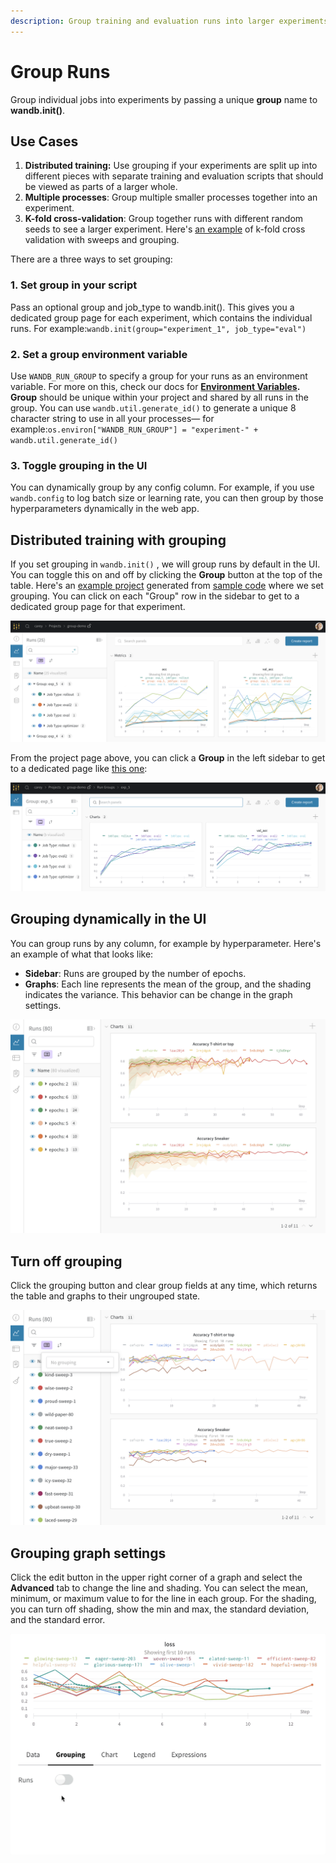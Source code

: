 ```yaml
---
description: Group training and evaluation runs into larger experiments
---
```


# Group Runs

Group individual jobs into experiments by passing a unique **group** name to **wandb.init()**.

## **Use Cases**

1. **Distributed training:** Use grouping if your experiments are split up into different pieces with separate training and evaluation scripts that should be viewed as parts of a larger whole.
2. **Multiple processes**: Group multiple smaller processes together into an experiment.
3. **K-fold cross-validation**: Group together runs with different random seeds to see a larger experiment. Here's [an example](https://github.com/wandb/examples/tree/master/examples/wandb-sweeps/sweeps-cross-validation) of k-fold cross validation with sweeps and grouping.

There are a three ways to set grouping:

### **1. Set group in your script**

Pass an optional group and job\_type to wandb.init(). This gives you a dedicated group page for each experiment, which contains the individual runs. For example:`wandb.init(group="experiment_1", job_type="eval")`

### **2. Set a group environment variable**

Use `WANDB_RUN_GROUP` to specify a group for your runs as an environment variable. For more on this, check our docs for [**Environment Variables**](environment-variables.md)**. Group** should be unique within your project and shared by all runs in the group. You can use `wandb.util.generate_id()` to generate a unique 8 character string to use in all your processes— for example:`os.environ["WANDB_RUN_GROUP"] = "experiment-" + wandb.util.generate_id()`

### **3. Toggle grouping in the UI**

You can dynamically group by any config column. For example, if you use `wandb.config` to log batch size or learning rate, you can then group by those hyperparameters dynamically in the web app.

## Distributed training with grouping

If you set grouping in `wandb.init()` , we will group runs by default in the UI. You can toggle this on and off by clicking the **Group** button at the top of the table. Here's an [example project](https://wandb.ai/carey/group-demo?workspace=user-carey) generated from [sample code](http://wandb.me/grouping) where we set grouping. You can click on each "Group" row in the sidebar to get to a dedicated group page for that experiment.

![](<../../../.gitbook/assets/image (50).png>)

From the project page above, you can click a **Group** in the left sidebar to get to a dedicated page like [this one](https://wandb.ai/carey/group-demo/groups/exp\_5?workspace=user-carey):

![](<../../../.gitbook/assets/image (51).png>)

## Grouping dynamically in the UI

You can group runs by any column, for example by hyperparameter. Here's an example of what that looks like:

* **Sidebar**: Runs are grouped by the number of epochs.
* **Graphs**: Each line represents the mean of the group, and the shading indicates the variance. This behavior can be change in the graph settings.

![](../../../.gitbook/assets/demo-grouping.png)

## Turn off grouping

Click the grouping button and clear group fields at any time, which returns the table and graphs to their ungrouped state.

![](../../../.gitbook/assets/demo-no-grouping.png)

## Grouping graph settings

Click the edit button in the upper right corner of a graph and select the **Advanced** tab to change the line and shading. You can select the mean, minimum, or maximum value to for the line in each group. For the shading, you can turn off shading, show the min and max, the standard deviation, and the standard error.

![](../../../.gitbook/assets/demo-grouping-options-for-line-plots.gif)
